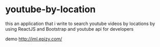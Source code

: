 # youtube-by-location

this an application that i write to search youtube videos by locations by using ReactJS and Bootstrap and youtube api for developers

demo http://jml.epizy.com/
